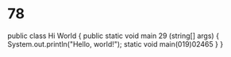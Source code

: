 # 78
public class Hi World {
    public static void main 29 (string[] args) {
        System.out.println("Hello, world!");
        static void main(019)02465
    }
}
